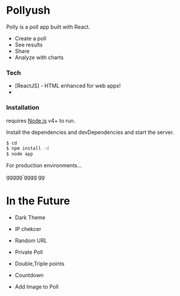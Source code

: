 # Pollyush

Polly is a poll app built with React.

  - Create a poll
  - See results
  - Share
  - Analyze with charts



### Tech

* [ReactJS] - HTML enhanced for web apps!
* 


### Installation

 requires [Node.js](https://nodejs.org/) v4+ to run.

Install the dependencies and devDependencies and start the server.

```sh
$ cd 
$ npm install -d
$ node app
```

For production environments...

ggggg`gggg
gg



# In the Future

  - Dark Theme
  - IP chekcer

  - Random URL
  - Private Poll
  - Double,Triple points

  - Countdown
  - Add Image to Poll